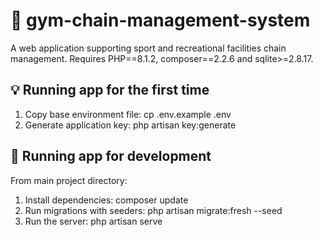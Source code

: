 # :basketball: gym-chain-management-system
A web application supporting sport and recreational facilities chain management.
Requires PHP==8.1.2, composer==2.2.6 and sqlite>=2.8.17.
## :bulb: Running app for the first time
1. Copy base environment file: cp .env.example .env
2. Generate application key: php artisan key:generate
## :runner: Running app for development
From main project directory:
1. Install dependencies: composer update
2. Run migrations with seeders: php artisan migrate:fresh --seed
3. Run the server: php artisan serve
